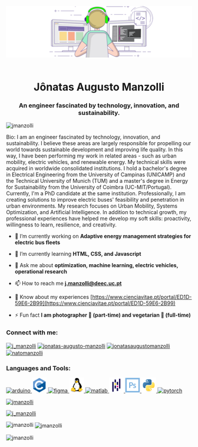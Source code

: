 <header><h1><img src="https://raw.githubusercontent.com/leorrose/leorrose/master/readme_header.gif"></h1></header>

<h1 align="center"> Jônatas Augusto Manzolli </h1>
<h3 align="center">An engineer fascinated by technology, innovation, and sustainability.</h3>

<p align="left"> <img src="https://komarev.com/ghpvc/?username=jmanzolli&label=Profile%20views&color=0e75b6&style=flat" alt="jmanzolli" /> </p>

<p align="left"> Bio: I am an engineer fascinated by technology, innovation, and sustainability. I believe these areas are largely responsible for propelling our world towards sustainable development and improving life quality. In this way, I have been performing my work in related areas - such as urban mobility, electric vehicles, and renewable energy.
  My technical skills were acquired in worldwide consolidated institutions. I hold a bachelor's degree in Electrical Engineering from the University of Campinas (UNICAMP) and the Technical University of Munich (TUM) and a master's degree in Energy for Sustainability from the University of Coimbra (UC-MIT/Portugal). Currently, I'm a PhD candidate at the same institution.
  Professionally, I am creating solutions to improve electric buses' feasibility and penetration in urban environments. My research focuses on Urban Mobility, Systems Optimization, and Artificial Intelligence. In addition to technical growth, my professional experiences have helped me develop my soft skills: proactivity, willingness to learn, resilience, and creativity. </p>

- 🔭 I’m currently working on **Adaptive energy management strategies for electric bus fleets**

- 🌱 I’m currently learning **HTML, CSS, and Javascript**

- 💬 Ask me about **optimization, machine learning, electric vehicles, operational research**

- 📫 How to reach me **j.manzolli@deec.uc.pt**

- 📄 Know about my experiences [https://www.cienciavitae.pt/portal/ED1D-59E6-2B99](https://www.cienciavitae.pt/portal/ED1D-59E6-2B99)

- ⚡ Fun fact **I am photographer 📸 (part-time) and vegetarian 🌱 (full-time)**

<h3 align="left">Connect with me:</h3>
<p align="left">
<a href="https://twitter.com/j_manzolli" target="blank"><img align="center" src="https://raw.githubusercontent.com/rahuldkjain/github-profile-readme-generator/master/src/images/icons/Social/twitter.svg" alt="j_manzolli" height="30" width="40" /></a>
<a href="https://linkedin.com/in/jonatas-augusto-manzolli" target="blank"><img align="center" src="https://raw.githubusercontent.com/rahuldkjain/github-profile-readme-generator/master/src/images/icons/Social/linked-in-alt.svg" alt="jonatas-augusto-manzolli" height="30" width="40" /></a>
<a href="https://fb.com/jonatasaugustomanzolli" target="blank"><img align="center" src="https://raw.githubusercontent.com/rahuldkjain/github-profile-readme-generator/master/src/images/icons/Social/facebook.svg" alt="jonatasaugustomanzolli" height="30" width="40" /></a>
<a href="https://instagram.com/natomanzolli" target="blank"><img align="center" src="https://raw.githubusercontent.com/rahuldkjain/github-profile-readme-generator/master/src/images/icons/Social/instagram.svg" alt="natomanzolli" height="30" width="40" /></a>
</p>

<h3 align="left">Languages and Tools:</h3>
<p align="left"> <a href="https://www.arduino.cc/" target="_blank" rel="noreferrer"> <img src="https://cdn.worldvectorlogo.com/logos/arduino-1.svg" alt="arduino" width="40" height="40"/> </a> <a href="https://www.cprogramming.com/" target="_blank" rel="noreferrer"> <img src="https://raw.githubusercontent.com/devicons/devicon/master/icons/c/c-original.svg" alt="c" width="40" height="40"/> </a> <a href="https://www.figma.com/" target="_blank" rel="noreferrer"> <img src="https://www.vectorlogo.zone/logos/figma/figma-icon.svg" alt="figma" width="40" height="40"/> </a> <a href="https://www.linux.org/" target="_blank" rel="noreferrer"> <img src="https://raw.githubusercontent.com/devicons/devicon/master/icons/linux/linux-original.svg" alt="linux" width="40" height="40"/> </a> <a href="https://www.mathworks.com/" target="_blank" rel="noreferrer"> <img src="https://upload.wikimedia.org/wikipedia/commons/2/21/Matlab_Logo.png" alt="matlab" width="40" height="40"/> </a> <a href="https://pandas.pydata.org/" target="_blank" rel="noreferrer"> <img src="https://raw.githubusercontent.com/devicons/devicon/2ae2a900d2f041da66e950e4d48052658d850630/icons/pandas/pandas-original.svg" alt="pandas" width="40" height="40"/> </a> <a href="https://www.photoshop.com/en" target="_blank" rel="noreferrer"> <img src="https://raw.githubusercontent.com/devicons/devicon/master/icons/photoshop/photoshop-line.svg" alt="photoshop" width="40" height="40"/> </a> <a href="https://www.python.org" target="_blank" rel="noreferrer"> <img src="https://raw.githubusercontent.com/devicons/devicon/master/icons/python/python-original.svg" alt="python" width="40" height="40"/> </a> <a href="https://pytorch.org/" target="_blank" rel="noreferrer"> <img src="https://www.vectorlogo.zone/logos/pytorch/pytorch-icon.svg" alt="pytorch" width="40" height="40"/> </a> </p>

<p align="left"> <a href="https://github.com/ryo-ma/github-profile-trophy"><img src="https://github-profile-trophy.vercel.app/?username=jmanzolli" alt="jmanzolli" /></a> </p>

<p align="left"> <a href="https://twitter.com/j_manzolli" target="blank"><img src="https://img.shields.io/twitter/follow/j_manzolli?logo=twitter&style=for-the-badge" alt="j_manzolli" /></a> </p>

<p><img align="left" src="https://github-readme-stats.vercel.app/api/top-langs?username=jmanzolli&show_icons=true&locale=en&layout=compact" alt="jmanzolli" /></p>

<p>&nbsp;<img align="center" src="https://github-readme-stats.vercel.app/api?username=jmanzolli&show_icons=true&locale=en" alt="jmanzolli" /></p>

<p><img align="center" src="https://github-readme-streak-stats.herokuapp.com/?user=jmanzolli&" alt="jmanzolli" /></p>
